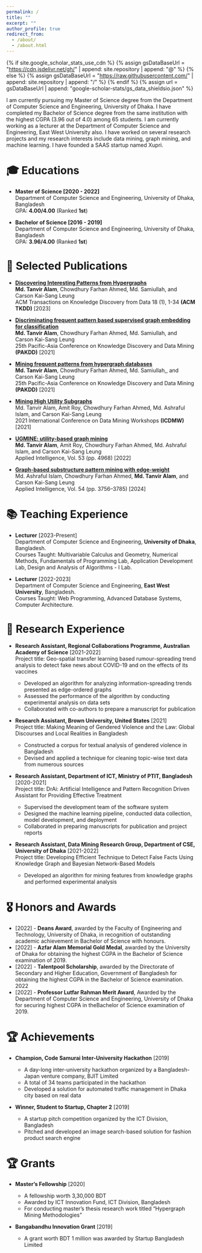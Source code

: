 ```yaml
---
permalink: /
title: ""
excerpt: ""
author_profile: true
redirect_from: 
  - /about/
  - /about.html
---
```


{% if site.google_scholar_stats_use_cdn %}
{% assign gsDataBaseUrl = "https://cdn.jsdelivr.net/gh/" | append: site.repository | append: "@" %}
{% else %}
{% assign gsDataBaseUrl = "https://raw.githubusercontent.com/" | append: site.repository | append: "/" %}
{% endif %}
{% assign url = gsDataBaseUrl | append: "google-scholar-stats/gs_data_shieldsio.json" %}

<span class='anchor' id='about-me'></span>

I am currently pursuing my Master of Science degree from the Department of Computer Science and Engineering, University of Dhaka. I have completed my Bachelor of Science degree from the same institution with the highest CGPA (3.96 out of 4.0) among 65 students. I am currently working as a lecturer at the Department of Computer Science and Engineering, East West University also. I have worked on several research projects and my research interests include data mining, graph mining, and machine learning. I have founded a SAAS startup named Xupri.
             


<span class='anchor' id='educations'></span>
# 🎓 Educations

- **Master of Science [2020 - 2022]**  
  Department of Computer Science and Engineering, University of Dhaka, Bangladesh  
  GPA: **4.00/4.00** (Ranked **1st**)  

- **Bachelor of Science [2016 - 2019]**  
  Department of Computer Science and Engineering, University of Dhaka, Bangladesh  
  GPA: **3.96/4.00** (Ranked **1st**)  

<span class='anchor' id='publications'></span>
# 📝 Selected Publications 

- **[Discovering Interesting Patterns from Hypergraphs](https://dl.acm.org/doi/abs/10.1145/3622940)**  
  **Md. Tanvir Alam**, Chowdhury Farhan Ahmed, Md. Samiullah, and Carson Kai-Sang Leung  
  ACM Transactions on Knowledge Discovery from Data 18 (1), 1-34 **(ACM TKDD)** [2023]

- **[Discriminating frequent pattern based supervised graph embedding for classification](https://dl.acm.org/doi/10.1007/978-3-030-75765-6_2)**  
  **Md. Tanvir Alam**, Chowdhury Farhan Ahmed, Md. Samiullah, and Carson Kai-Sang Leung  
  25th Pacific-Asia Conference on Knowledge Discovery and Data Mining **(PAKDD)** [2021]

- **[Mining frequent patterns from hypergraph databases](https://dl.acm.org/doi/abs/10.1007/978-3-030-75765-6_1)**  
  **Md. Tanvir Alam**, Chowdhury Farhan Ahmed, Md. Samiullah,, and Carson Kai-Sang Leung  
  25th Pacific-Asia Conference on Knowledge Discovery and Data Mining **(PAKDD)** [2021]

- **[Mining High Utility Subgraphs](https://ieeexplore.ieee.org/document/9679947)**  
  Md. Tanvir Alam, Amit Roy, Chowdhury Farhan Ahmed, Md. Ashraful Islam, and Carson Kai-Sang Leung  
  2021 International Conference on Data Mining Workshops **(ICDMW)** [2021]

- **[UGMINE: utility-based graph mining](https://link.springer.com/article/10.1007/s10489-022-03385-8)**  
  **Md. Tanvir Alam**, Amit Roy, Chowdhury Farhan Ahmed, Md. Ashraful Islam, and Carson Kai-Sang Leung  
  Applied Intelligence, Vol. 53 (pp. 4968) [2022]

- **[Graph-based substructure pattern mining with edge-weight](https://link.springer.com/article/10.1007/s10489-024-05356-7)**  
  Md. Ashraful Islam, Chowdhury Farhan Ahmed, **Md. Tanvir Alam**, and Carson Kai-Sang Leung  
  Applied Intelligence, Vol. 54 (pp. 3756–3785) [2024]

# 📚 Teaching Experience  
- **Lecturer** [2023-Present]  
  Department of Computer Science and Engineering, **University of Dhaka**, Bangladesh.  
  Courses Taught: Multivariable Calculus and Geometry, Numerical Methods, Fundamentals of Programming Lab, Application Development Lab, Design and Analysis of Algorithms - I Lab.

- **Lecturer** [2022-2023]  
  Department of Computer Science and Engineering, **East West University**, Bangladesh.  
  Courses Taught: Web Programming, Advanced Database Systems, Computer Architecture.

# 🧪 Research Experience

- **Research Assistant, Regional Collaborations Programme, Australian Academy of Science** [2021-2022]  
  Project title: Geo-spatial transfer learning based rumour-spreading trend analysis to detect fake news about COVID-19 and on the effects of its vaccines  
  - Developed an algorithm for analyzing information-spreading trends presented as edge-ordered graphs  
  - Assessed the performance of the algorithm by conducting experimental analysis on data sets  
  - Collaborated with co-authors to prepare a manuscript for publication  

- **Research Assistant, Brown University, United States** [2021]  
    Project title: Making Meaning of Gendered Violence and the Law: Global Discourses and Local Realities in Bangladesh  
  - Constructed a corpus for textual analysis of gendered violence in Bangladesh  
  - Devised and applied a technique for cleaning topic-wise text data from numerous sources  

- **Research Assistant, Department of ICT, Ministry of PTIT, Bangladesh** [2020-2021]  
  Project title: DrAi: Artificial Intelligence and Pattern Recognition Driven Assistant for Providing Effective Treatment  
  - Supervised the development team of the software system  
  - Designed the machine learning pipeline, conducted data collection, model development, and deployment  
  - Collaborated in preparing manuscripts for publication and project reports  

- **Research Assistant, Data Mining Research Group, Department of CSE, University of Dhaka** [2021-2022]  
  Project title: Developing Efficient Technique to Detect False Facts Using Knowledge Graph and Bayesian Network-Based Models  
  - Developed an algorithm for mining features from knowledge graphs and performed experimental analysis


# 🎖 Honors and Awards
- [2022] - **Deans Award**, awarded by the Faculty of Engineering and Technology, University of Dhaka, in recognition of outstanding academic achievement in Bachelor of Science with honours.  
- [2022] - **Azfar Alam Memorial Gold Medal**, awarded by the University of Dhaka for obtaining the highest CGPA in the Bachelor of Science examination of 2019.  
- [2022] - **Talentpool Scholarship**, awarded by the Directorate of Secondary and Higher Education, Government of Bangladesh for obtaining the highest CGPA in the Bachelor of Science examination.  
  2022  
- [2022] - **Professor Lutfar Rahman Merit Award**, Awarded by the Department of Computer Science and Engineering, University of Dhaka for securing highest CGPA in theBachelor of Science examination of 2019.
  
# 🏆 Achievements
- **Champion, Code Samurai Inter-University Hackathon** [2019]
  - A day-long inter-university hackathon organized by a Bangladesh-Japan venture company, BJIT Limited
  - A total of 34 teams participated in the hackathon
  - Developed a solution for automated traffic management in Dhaka city based on real data

- **Winner, Student to Startup, Chapter 2** [2019]
  - A startup pitch competition organized by the ICT Division, Bangladesh
  - Pitched and developed an image search-based solution for fashion product search engine

# 🏆 Grants
- **Master’s Fellowship** [2020]
  - A fellowship worth 3,30,000 BDT
  - Awarded by ICT Innovation Fund, ICT Division, Bangladesh
  - For conducting master’s thesis research work titled “Hypergraph Mining Methodologies”

- **Bangabandhu Innovation Grant** [2019]
  - A grant worth BDT 1 million was awarded by Startup Bangladesh Limited

